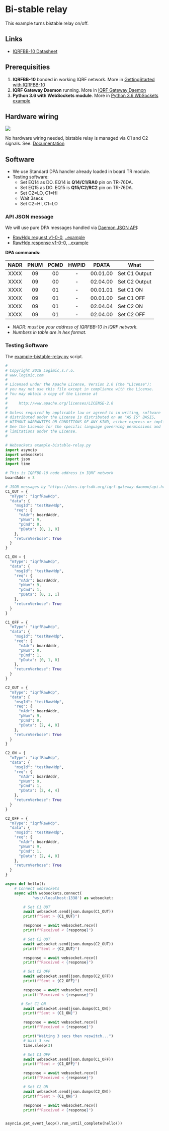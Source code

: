 # Bi-stable relay

This example turns bistable relay on/off.

## Links

* [IQRFBB-10 Datasheet](../../IQRFBB10-Datasheet.md)

## Prerequisities

1. **IQRFBB-10** bonded in working IQRF network. More in [GettingStarted with IQRFBB-10](https://github.com/logimic/iqrfboard/wiki)
2. **IQRF Gateway Daemon** running. More in [IQRF Gateway Daemon](https://github.com/logimic/iqrfboard/wiki/IQRF-Gateway-Daemon)
3. **Python 3.6 with WebSockets module**. More in [Python 3.6 WbSockets example](https://github.com/logimic/iqrfboard/wiki/Get-IQRF-with-your-software#python-36-websocket-example)

## Hardware wiring

![](../../files/datasheet/layout.png)

No hardware wiring needed, bistable relay is managed via C1 and C2 signals. See. [Documentation](https://github.com/logimic/iqrfboard/wiki/Getting-Started-with-IQRFBB-10#iqrfbb-10-documentation)

## Software

* We use Standard DPA handler already loaded in board TR module.
* Testing software:
  - Set EQ14 as DO. EQ14 is **Q14/C1/RA0** pin on TR-76DA.
  - Set EQ15 as DO. EQ15 is **Q15/C2/RC2** pin on TR-76DA.
  - Set C2=LO, C1=HI
  - Wait 3secs
  - Set C2=HI, C1=LO

### API JSON message

We will use pure DPA messages handled via [Daemon JSON API](https://docs.iqrfsdk.org/iqrf-gateway-daemon/):

* [RawHdp request  v1-0-0](https://apidocs.iqrf.org/iqrf-gateway-daemon/json/#iqrf/iqrfRawHdp-request-1-0-0.json), [..example](https://apidocs.iqrf.org/iqrf-gateway-daemon/json/iqrf/examples/iqrfRawHdp-request-1-0-0-example.json)
* [RawHdp response  v1-0-0](https://apidocs.iqrf.org/iqrf-gateway-daemon/json/#iqrf/iqrfRawHdp-response-1-0-0.json), [..example](https://apidocs.iqrf.org/iqrf-gateway-daemon/json/iqrf/examples/iqrfRawHdp-response-1-0-0-example.json)

**DPA commands:**

| NADR | PNUM | PCMD | HWPID |  PDATA   | What          |
|:----:|:----:|:----:|:-----:|:--------:| ------------- |
| XXXX |  09  |  00  |   -   | 00.01.00 | Set C1 Output |
| XXXX |  09  |  00  |   -   | 02.04.00 | Set C2 Output |
| XXXX |  09  |  01  |   -   | 00.01.01 | Set C1 ON     |
| XXXX |  09  |  01  |   -   | 00.01.00 | Set C1 OFF    |
| XXXX |  09  |  01  |   -   | 02.04.04 | Set C2 ON     |
| XXXX |  09  |  01  |   -   | 02.04.00 | Set C2 OFF    |

* _NADR: must be your address of IQRFBB-10 in IQRF network._
* _Numbers in table are in hex format._

### Testing Software

The [example-bistable-relay.py](example-bistable-relay.py) script.

```py
#
# Copyright 2018 Logimic,s.r.o.
# www.logimic.com
#
# Licensed under the Apache License, Version 2.0 (the "License");
# you may not use this file except in compliance with the License.
# You may obtain a copy of the License at
#
#     http://www.apache.org/licenses/LICENSE-2.0
#
# Unless required by applicable law or agreed to in writing, software
# distributed under the License is distributed on an "AS IS" BASIS,
# WITHOUT WARRANTIES OR CONDITIONS OF ANY KIND, either express or implied.
# See the License for the specific language governing permissions and
# limitations under the License.
#

# Websockets example-bistable-relay.py
import asyncio
import websockets
import json
import time

# This is IQRFBB-10 node address in IQRF network
boardAddr = 3

# JSON messages by "https://docs.iqrfsdk.org/iqrf-gateway-daemon/api.html"
C1_OUT = {
  "mType": "iqrfRawHdp",
  "data": {
    "msgId": "testRawHdp",
    "req": {
      "nAdr": boardAddr,
      "pNum": 9,
      "pCmd": 0,
      "pData": [0, 1, 0]
    },
    "returnVerbose": True
  }
}

C1_ON = {
  "mType": "iqrfRawHdp",
  "data": {
    "msgId": "testRawHdp",
    "req": {
      "nAdr": boardAddr,
      "pNum": 9,
      "pCmd": 1,
      "pData": [0, 1, 1]
    },
    "returnVerbose": True
  }
}

C1_OFF = {
  "mType": "iqrfRawHdp",
  "data": {
    "msgId": "testRawHdp",
    "req": {
      "nAdr": boardAddr,
      "pNum": 9,
      "pCmd": 1,
      "pData": [0, 1, 0]
    },
    "returnVerbose": True
  }
}

C2_OUT = {
  "mType": "iqrfRawHdp",
  "data": {
    "msgId": "testRawHdp",
    "req": {
      "nAdr": boardAddr,
      "pNum": 9,
      "pCmd": 0,
      "pData": [2, 4, 0]
    },
    "returnVerbose": True
  }
}

C2_ON = {
  "mType": "iqrfRawHdp",
  "data": {
    "msgId": "testRawHdp",
    "req": {
      "nAdr": boardAddr,
      "pNum": 9,
      "pCmd": 1,
      "pData": [2, 4, 4]
    },
    "returnVerbose": True
  }
}

C2_OFF = {
  "mType": "iqrfRawHdp",
  "data": {
    "msgId": "testRawHdp",
    "req": {
      "nAdr": boardAddr,
      "pNum": 9,
      "pCmd": 1,
      "pData": [2, 4, 0]
    },
    "returnVerbose": True
  }
}

async def hello():
    # Connect websockets
    async with websockets.connect(
            'ws://localhost:1338') as websocket:            

        # Set C1 OUT
        await websocket.send(json.dumps(C1_OUT))
        print(f"Sent > {C1_OUT}")

        response = await websocket.recv()
        print(f"Received < {response}")

        # Set C2 OUT
        await websocket.send(json.dumps(C2_OUT))
        print(f"Sent > {C2_OUT}")        

        response = await websocket.recv()
        print(f"Received < {response}")     

        # Set C2 OFF
        await websocket.send(json.dumps(C2_OFF))
        print(f"Sent > {C2_OFF}")

        response = await websocket.recv()
        print(f"Received < {response}")           

       # Set C1 ON
        await websocket.send(json.dumps(C1_ON))
        print(f"Sent > {C1_ON}")

        response = await websocket.recv()
        print(f"Received < {response}")

        print("Waiting 3 secs then reswitch...")
        # Wait 3 sec
        time.sleep(3)       

        # Set C1 OFF
        await websocket.send(json.dumps(C1_OFF))
        print(f"Sent > {C1_OFF}")

        response = await websocket.recv()
        print(f"Received < {response}")        

        # Set C2 ON
        await websocket.send(json.dumps(C2_ON))
        print(f"Sent > {C1_ON}")

        response = await websocket.recv()
        print(f"Received < {response}")                     


asyncio.get_event_loop().run_until_complete(hello())
```
